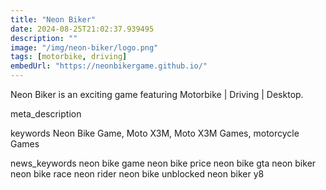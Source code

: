```yaml
---
title: "Neon Biker"
date: 2024-08-25T21:02:37.939495
description: ""
image: "/img/neon-biker/logo.png"
tags: [motorbike, driving]
embedUrl: "https://neonbikergame.github.io/"
---
```


Neon Biker is an exciting game featuring Motorbike | Driving | Desktop.

meta_description



keywords
Neon Bike Game, Moto X3M, Moto X3M Games, motorcycle Games


news_keywords
neon bike game neon bike price neon bike gta neon biker neon bike race neon rider neon bike unblocked neon biker y8
